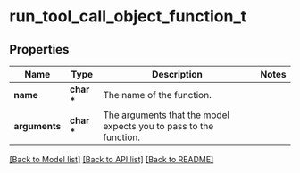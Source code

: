 # run_tool_call_object_function_t

## Properties
Name | Type | Description | Notes
------------ | ------------- | ------------- | -------------
**name** | **char \*** | The name of the function. | 
**arguments** | **char \*** | The arguments that the model expects you to pass to the function. | 

[[Back to Model list]](../README.md#documentation-for-models) [[Back to API list]](../README.md#documentation-for-api-endpoints) [[Back to README]](../README.md)


